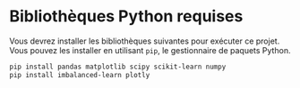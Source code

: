 # Bibliothèques Python requises

Vous devrez installer les bibliothèques suivantes pour exécuter ce projet. Vous pouvez les installer en utilisant `pip`, le gestionnaire de paquets Python.

```bash
pip install pandas matplotlib scipy scikit-learn numpy
pip install imbalanced-learn plotly 